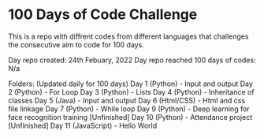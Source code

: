# 100 Days of Code Challenge
This is a repo with diffrent codes from different languages that challenges the consecutive aim to code for 100 days.

Day repo created: 24th Febuary, 2022
Day repo reached 100 days of codes: N/a

Folders: (Updated daily for 100 days)
Day 1 (Python) - Input and output
Day 2 (Python) - For Loop
Day 3 (Python) - Lists
Day 4 (Python) - Inheritance of classes
Day 5 (Java) - Input and output
Day 6 (Html/CSS) - Html and css file linkage
Day 7 (Python) - While loop
Day 9 (Python) - Deep learning for face recognition training [Unfinished]
Day 10 (Python) - Attendance project [Unfinished]
Day 11 (JavaScript) - Hello World
